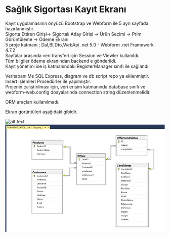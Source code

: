 # Sağlık Sigortası Kayıt Ekranı

Kayıt uygulamasının önyüzü Bootstrap ve Webform ile 5 ayrı sayfada hazırlanmıştır.  
Sigorta Ettiren Girişi->  Sigortalı Aday Girişi -> Ürün Seçimi -> Prim Görüntüleme -> Ödeme Ekranı  
5 proje katmanı ; Dal,Bl,Dto,WebApi .net 5.0 - Webform  .net Framework 4.7.2  
Sayfalar arasında veri transferi için Session ve Viewler kullanıldı.  
Tüm bilgiler ödeme ekranından backend e gönderildi.  
Kayıt yönetimi ise iş katmanındaki RegisterManager sınıfı ile sağlandı.  
  
Veritabanı Ms SQL Express, diagram ve db script repo ya eklenmiştir.  
Insert işlemleri Prosedürler ile yapılmıştır.  
Projenin çalıştırılması için, veri erişim katmanında database sınıfı ve webform-web.config dosyalarında connection string düzenlenmelidir.
  
ORM araçları kullanılmadı.

Ekran görüntüleri aşağıdaki gibidir. 

![alt text](https://github.com/atillarin/InsuranceRegistration/blob/master/Animation.gif?raw=true)
![alt text](https://github.com/atillarin/InsuranceRegistration/blob/master/diagram.jfif?raw=true)
